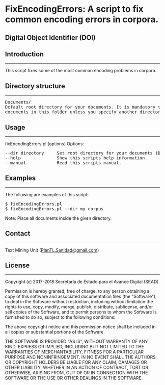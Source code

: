 # FixEncodingErrors:  A script to fix common encoding errors in corpora.    


##  Digital Object Identifier (DOI)



## Introduction
------------

This script fixes some of the most common encoding problems in corpora.


## Directory structure
-------------------

<pre>
Documents/
Default root directory for your documents. It is mandatory to place all your 
documents in this folder unless you specify another directory as parameter.
</pre> 


## Usage
-----

fixEncodingErrors.pl [options] 
Options:
<pre>
--dir directory     Set root directory for your documents (Default: Documents/)
--help              Show this scripts help information.
--manual            Read this scripts manual.
</pre>


## Examples
--------

The following are examples of this script:
<pre>
$ fixEncodingErrors.pl 
$ fixEncodingErrors.pl --dir my_corpus
</pre>
Note: Place all documents inside the given directory.

## Contact
------

Text Mining Unit (PlanTL.Sanidad@gmail.com)


## License
-------

Copyright (c) 2017-2018 Secretaría de Estado para el Avance Digital (SEAD)

Permission is hereby granted, free of charge, to any person obtaining a copy of this software and associated documentation files (the "Software"), to deal in the Software without restriction, including without limitation the rights to use, copy, modify, merge, publish, distribute, sublicense, and/or sell copies of the Software, and to permit persons to whom the Software is furnished to do so, subject to the following conditions:

The above copyright notice and this permission notice shall be included in all copies or substantial portions of the Software.

THE SOFTWARE IS PROVIDED "AS IS", WITHOUT WARRANTY OF ANY KIND, EXPRESS OR IMPLIED, INCLUDING BUT NOT LIMITED TO THE WARRANTIES OF MERCHANTABILITY, FITNESS FOR A PARTICULAR PURPOSE AND NONINFRINGEMENT. IN NO EVENT SHALL THE AUTHORS OR COPYRIGHT HOLDERS BE LIABLE FOR ANY CLAIM, DAMAGES OR OTHER LIABILITY, WHETHER IN AN ACTION OF CONTRACT, TORT OR OTHERWISE, ARISING FROM, OUT OF OR IN CONNECTION WITH THE SOFTWARE OR THE USE OR OTHER DEALINGS IN THE SOFTWARE.


